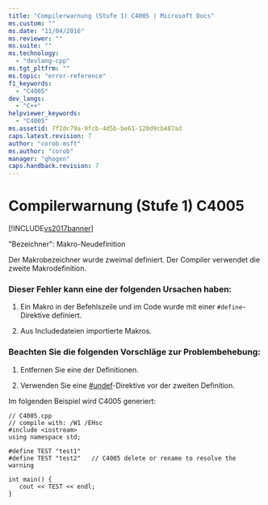 ```yaml
---
title: "Compilerwarnung (Stufe 1) C4005 | Microsoft Docs"
ms.custom: ""
ms.date: "11/04/2016"
ms.reviewer: ""
ms.suite: ""
ms.technology: 
  - "devlang-cpp"
ms.tgt_pltfrm: ""
ms.topic: "error-reference"
f1_keywords: 
  - "C4005"
dev_langs: 
  - "C++"
helpviewer_keywords: 
  - "C4005"
ms.assetid: 7f2dc79a-9fcb-4d5b-be61-120d9cb487ad
caps.latest.revision: 7
author: "corob-msft"
ms.author: "corob"
manager: "ghogen"
caps.handback.revision: 7
---
```

# Compilerwarnung (Stufe 1) C4005
[!INCLUDE[vs2017banner](../../assembler/inline/includes/vs2017banner.md)]

"Bezeichner": Makro\-Neudefinition  
  
 Der Makrobezeichner wurde zweimal definiert.  Der Compiler verwendet die zweite Makrodefinition.  
  
### Dieser Fehler kann eine der folgenden Ursachen haben:  
  
1.  Ein Makro in der Befehlszeile und im Code wurde mit einer `#define`\-Direktive definiert.  
  
2.  Aus Includedateien importierte Makros.  
  
### Beachten Sie die folgenden Vorschläge zur Problembehebung:  
  
1.  Entfernen Sie eine der Definitionen.  
  
2.  Verwenden Sie eine [\#undef](../../preprocessor/hash-undef-directive-c-cpp.md)\-Direktive vor der zweiten Definition.  
  
 Im folgenden Beispiel wird C4005 generiert:  
  
```  
// C4005.cpp  
// compile with: /W1 /EHsc  
#include <iostream>  
using namespace std;  
  
#define TEST "test1"  
#define TEST "test2"   // C4005 delete or rename to resolve the warning  
  
int main() {  
   cout << TEST << endl;  
}  
```